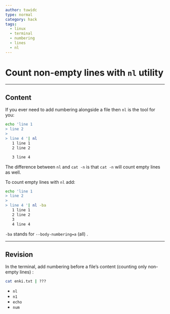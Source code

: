 ```yaml
---
author: tuwidc
type: normal
category: hack
tags:
  - linux
  - terminal
  - numbering
  - lines
  - nl
---
```


# Count non-empty lines with `nl` utility


---

## Content

If you ever need to add numbering alongside a file then `nl` is the tool for you:

```bash
echo 'line 1
> line 2
>
> line 4 '| nl
   1 line 1
   2 line 2

   3 line 4
```

The difference between `nl` and `cat -n` is that `cat -n` will count empty lines as well. 

To count empty lines with `nl` add:

```bash
echo 'line 1
> line 2
>
> line 4 '| nl -ba
   1 line 1
   2 line 2
   3
   4 line 4
```

`-ba`  stands for `--body-numbering=a` (all) .


---

## Revision

In the terminal, add numbering before a file’s content (counting only non-empty lines) :

```bash
cat enki.txt | ???
```

- `nl`
- `n1`
- `echo`
- `num`
